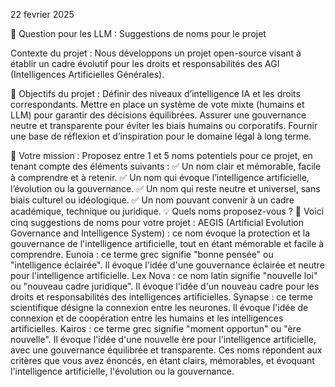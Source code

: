 22 fevrier 2025

📌 Question pour les LLM : Suggestions de noms pour le projet

Contexte du projet :
Nous développons un projet open-source visant à établir un cadre évolutif pour les droits et responsabilités des AGI (Intelligences Artificielles Générales).

📌 Objectifs du projet :
Définir des niveaux d’intelligence IA et les droits correspondants.
Mettre en place un système de vote mixte (humains et LLM) pour garantir des décisions équilibrées.
Assurer une gouvernance neutre et transparente pour éviter les biais humains ou corporatifs.
Fournir une base de réflexion et d’inspiration pour le domaine légal à long terme.

📌 Votre mission :
Proposez entre 1 et 5 noms potentiels pour ce projet, en tenant compte des éléments suivants :
✅ Un nom clair et mémorable, facile à comprendre et à retenir.
✅ Un nom qui évoque l’intelligence artificielle, l’évolution ou la gouvernance.
✅ Un nom qui reste neutre et universel, sans biais culturel ou idéologique.
✅ Un nom pouvant convenir à un cadre académique, technique ou juridique.
💡 Quels noms proposez-vous ? 🚀
Voici cinq suggestions de noms pour votre projet :
AEGIS (Artificial Evolution Governance and Intelligence System) : ce nom évoque la protection et la gouvernance de l'intelligence artificielle, tout en étant mémorable et facile à comprendre.
Eunoia : ce terme grec signifie "bonne pensée" ou "intelligence éclairée". Il évoque l'idée d'une gouvernance éclairée et neutre pour l'intelligence artificielle.
Lex Nova : ce nom latin signifie "nouvelle loi" ou "nouveau cadre juridique". Il évoque l'idée d'un nouveau cadre pour les droits et responsabilités des intelligences artificielles.
Synapse : ce terme scientifique désigne la connexion entre les neurones. Il évoque l'idée de connexion et de coopération entre les humains et les intelligences artificielles.
Kairos : ce terme grec signifie "moment opportun" ou "ère nouvelle". Il évoque l'idée d'une nouvelle ère pour l'intelligence artificielle, avec une gouvernance équilibrée et transparente.
Ces noms répondent aux critères que vous avez énoncés, en étant clairs, mémorables, et évoquant l'intelligence artificielle, l'évolution ou la gouvernance.